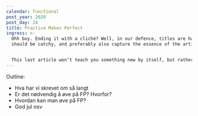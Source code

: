 ```yaml
---
calendar: functional
post_year: 2020
post_day: 24
title: Practice Makes Perfect
ingress: >-
  Ohh boy. Ending it with a cliché? Well, in our defence, titles are hard. They
  should be catchy, and preferably also capture the essence of the article.


  This last article won’t teach you something new by itself, but rather give you some pointers on where your functional journey could continue.
---
```

Outline:

- Hva har vi skrevet om så langt
- Er det nødvendig å øve på FP? Hvorfor?
- Hvordan kan man øve på FP?
- God jul osv